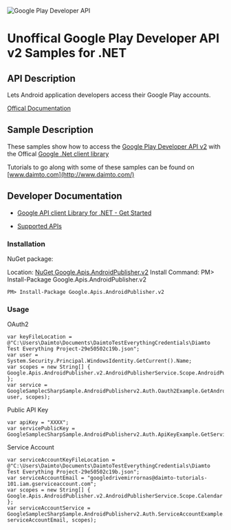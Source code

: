 ﻿![Google Play Developer API](https://www.google.com/images/icons/product/android-32.png)

# Unoffical Google Play Developer API v2 Samples for .NET  

## API Description

Lets Android application developers access their Google Play accounts.

[Offical Documentation](https://developers.google.com/android-publisher)

## Sample Description

These samples show how to access the [Google Play Developer API v2](https://developers.google.com/android-publisher) with the Offical [Google .Net client library](https://github.com/google/google-api-dotnet-client)

Tutorials to go along with some of these samples can be found on [www.daimto.com](http://www.daimto.com/)

## Developer Documentation

* [Google API client Library for .NET - Get Started](https://developers.google.com/api-client-library/dotnet/get_started)

* [Supported APIs](https://developers.google.com/api-client-library/dotnet/apis/)

### Installation

NuGet package:

Location: [NuGet Google.Apis.AndroidPublisher.v2](https://www.nuget.org/packages/Google.Apis.AndroidPublisher.v2)
Install Command: PM>  Install-Package Google.Apis.AndroidPublisher.v2

```
PM> Install-Package Google.Apis.AndroidPublisher.v2
```

### Usage

OAuth2
```
var keyFileLocation = @"C:\Users\Daimto\Documents\DaimtoTestEverythingCredentials\Diamto Test Everything Project-29e50502c19b.json";
var user = System.Security.Principal.WindowsIdentity.GetCurrent().Name;
var scopes = new String[] { Google.Apis.AndroidPublisher.v2.AndroidPublisherService.Scope.AndroidPublisherReadonly };
var service = GoogleSamplecSharpSample.AndroidPublisherv2.Auth.Oauth2Example.GetAndroidPublisherService(keyFileLocation, user, scopes);
```

Public API Key

```
var apiKey = "XXXX";
var servicePublicKey = GoogleSamplecSharpSample.AndroidPublisherv2.Auth.ApiKeyExample.GetService(apiKey);
```

Service Account
```
var serviceAccountKeyFileLocation = @"C:\Users\Daimto\Documents\DaimtoTestEverythingCredentials\Diamto Test Everything Project-29e50502c19b.json";
var serviceAccountEmail = "googledrivemirrornas@daimto-tutorials-101.iam.gserviceaccount.com";
var scopes = new String[] { Google.Apis.AndroidPublisher.v2.AndroidPublisherService.Scope.Calendar };            
var serviceAccountService = GoogleSamplecSharpSample.AndroidPublisherv2.Auth.ServiceAccountExample.AuthenticateServiceAccount(serviceAccountKeyFileLocation, serviceAccountEmail, scopes);
```
